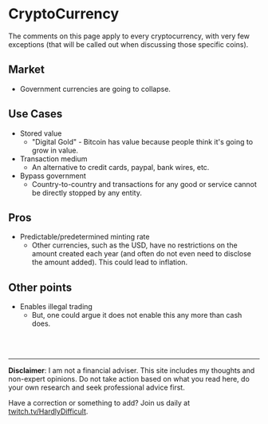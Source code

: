 # CryptoCurrency

The comments on this page apply to every cryptocurrency, with very few exceptions (that will be called out when discussing those specific coins).

## Market

 - Government currencies are going to collapse.  

## Use Cases 

 - Stored value
   - "Digital Gold" - Bitcoin has value because people think it's going to grow in value.
 - Transaction medium
   - An alternative to credit cards, paypal, bank wires, etc.
 - Bypass government
   - Country-to-country and transactions for any good or service cannot be directly stopped by any entity.

## Pros

 - Predictable/predetermined minting rate
   - Other currencies, such as the USD, have no restrictions on the amount created each year (and often do not even need to disclose the amount added).  This could lead to inflation.

## Other points

 - Enables illegal trading
   - But, one could argue it does not enable this any more than cash does.  






<br><br><hr>  **Disclaimer**: I am not a financial adviser.  This site includes my thoughts and non-expert opinions.  Do not take action based on what you read here, do your own research and seek professional advice first.

Have a correction or something to add?  Join us daily at [twitch.tv/HardlyDifficult](http://twitch.tv/HardlyDifficult).
